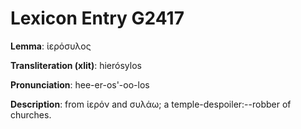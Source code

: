 # Lexicon Entry G2417

**Lemma**: ἱερόσυλος

**Transliteration (xlit)**: hierósylos

**Pronunciation**: hee-er-os'-oo-los

**Description**:
from ἱερόν and συλάω; a temple-despoiler:--robber of churches.
